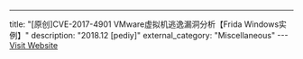---
title: "[原创]CVE-2017-4901 VMware虚拟机逃逸漏洞分析【Frida Windows实例】"
description: "2018.12 [pediy]"
external_category: "Miscellaneous"
---[Visit Website](https://bbs.pediy.com/thread-248384.htm)

